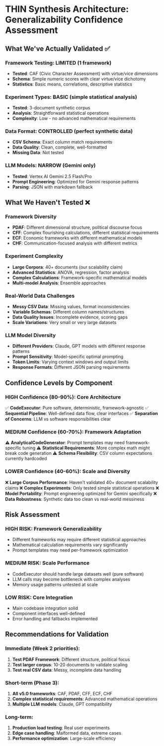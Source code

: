 # THIN Synthesis Architecture: Generalizability Confidence Assessment

## What We've Actually Validated ✅

### Framework Testing: LIMITED (1 framework)
- **Tested**: CAF (Civic Character Assessment) with virtue/vice dimensions
- **Schema**: Simple numeric scores with clear virtue/vice dichotomy
- **Statistics**: Basic means, correlations, descriptive statistics

### Experiment Types: BASIC (simple statistical analysis)
- **Tested**: 3-document synthetic corpus
- **Analysis**: Straightforward statistical operations
- **Complexity**: Low - no advanced mathematical requirements

### Data Format: CONTROLLED (perfect synthetic data)
- **CSV Schema**: Exact column match requirements
- **Data Quality**: Clean, complete, well-formatted
- **Missing Data**: Not tested

### LLM Models: NARROW (Gemini only)
- **Tested**: Vertex AI Gemini 2.5 Flash/Pro
- **Prompt Engineering**: Optimized for Gemini response patterns
- **Parsing**: JSON with markdown fallback

## What We Haven't Tested ❌

### Framework Diversity
- **PDAF**: Different dimensional structure, political discourse focus
- **CFF**: Complex flourishing calculations, different statistical requirements  
- **ECF**: Economic frameworks with different mathematical models
- **CHF**: Communication-focused analysis with different metrics

### Experiment Complexity
- **Large Corpora**: 40+ documents (our scalability claim)
- **Advanced Statistics**: ANOVA, regression, factor analysis
- **Complex Calculations**: Framework-specific mathematical models
- **Multi-model Analysis**: Ensemble approaches

### Real-World Data Challenges
- **Messy CSV Data**: Missing values, format inconsistencies
- **Variable Schemas**: Different column names/structures
- **Data Quality Issues**: Incomplete evidence, scoring gaps
- **Scale Variations**: Very small or very large datasets

### LLM Model Diversity
- **Different Providers**: Claude, GPT models with different response patterns
- **Prompt Sensitivity**: Model-specific optimal prompting
- **Token Limits**: Varying context windows and output limits
- **Response Formats**: Different JSON parsing requirements

## Confidence Levels by Component

### HIGH Confidence (80-90%): Core Architecture
✅ **CodeExecutor**: Pure software, deterministic, framework-agnostic
✅ **Sequential Pipeline**: Well-defined data flow, clear interfaces
✅ **Separation of Concerns**: LLM vs software responsibilities clear

### MEDIUM Confidence (60-70%): Framework Adaptation
⚠️ **AnalyticalCodeGenerator**: Prompt templates may need framework-specific tuning
⚠️ **Statistical Requirements**: More complex math might break code generation
⚠️ **Schema Flexibility**: CSV column expectations currently hardcoded

### LOWER Confidence (40-60%): Scale and Diversity
❌ **Large Corpus Performance**: Haven't validated 40+ document scalability claims
❌ **Complex Experiments**: Only tested simple statistical operations
❌ **Model Portability**: Prompt engineering optimized for Gemini specifically
❌ **Data Robustness**: Synthetic data too clean vs real-world messiness

## Risk Assessment

### HIGH RISK: Framework Generalizability
- Different frameworks may require different statistical approaches
- Mathematical calculation requirements vary significantly
- Prompt templates may need per-framework optimization

### MEDIUM RISK: Scale Performance
- CodeExecutor should handle large datasets well (pure software)
- LLM calls may become bottleneck with complex analyses
- Memory usage patterns untested at scale

### LOW RISK: Core Integration
- Main codebase integration solid
- Component interfaces well-defined
- Error handling and fallbacks implemented

## Recommendations for Validation

### Immediate (Week 2 priorities):
1. **Test PDAF Framework**: Different structure, political focus
2. **Test larger corpus**: 10-20 documents to validate scaling
3. **Test real CSV data**: Messy, incomplete data handling

### Short-term (Phase 3):
1. **All v5.0 frameworks**: CAF, PDAF, CFF, ECF, CHF
2. **Complex statistical requirements**: Advanced mathematical operations
3. **Multiple LLM models**: Claude, GPT compatibility

### Long-term:
1. **Production load testing**: Real user experiments
2. **Edge case handling**: Malformed data, extreme cases
3. **Performance optimization**: Large-scale efficiency
